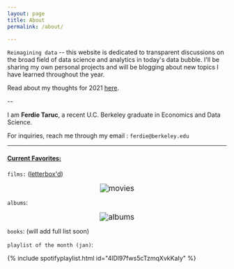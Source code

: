 ```yaml
---
layout: page
title: About
permalink: /about/

---
```


`Reimagining data` -- this website is dedicated to transparent discussions on the broad field of data science and analytics in today's data bubble. I'll be sharing my own personal projects and will be blogging about new topics I have learned throughout the year.  

Read about my thoughts for 2021 [here](https://ferdie.org/2021/01/09/thoughts-into-new-year/).

--

I am **Ferdie Taruc**, a recent U.C. Berkeley graduate in Economics and Data Science.

For inquiries, reach me through my email : `ferdie@berkeley.edu`

----

#### <u>Current Favorites:</u>

`films:` ([letterbox'd](https://letterboxd.com/ferdie/))

<center><img src="https://ferdie.org/images/movies.png" alt="movies" style="zoom: 125%;" /></center>

`albums`: 

<center><img src="https://ferdie.org/images/albums_final.jpg" alt="albums" style="zoom: 125%;" /></center>

`books`: (will add full list soon)



`playlist of the month (jan)`:

{% include spotifyplaylist.html id="4lDl97fws5cTzmqXvkKaIy" %}